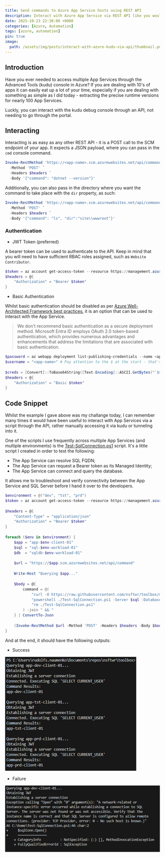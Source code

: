 ```yaml
---
title: Send commands to Azure App Service hosts using REST API
description: Interact with Azure App Service via REST API like you would usually interact through Kudu.
date: 2025-10-23 22:30:00 +0000
categories: [Azure, Automation]
tags: [azure, automation]
pin: true
image:
  path: /assets/img/posts/interact-with-azure-kudu-via-api/thumbnail.png
---
```


## Introduction

Have you ever needed to access multiple App Services through the Advanced Tools (kudu) console in Azure? If you are dealing with 10's of apps it can easily eat up a lot of your time, especially if you are dealing with something as simple as I did today - extracting the precise runtime versions for nearly 100 App Services.

Luckly, you can interact with the kudu debug console through an API, not needing to go through the portal.

## Interacting

Interacting is as easy as any other REST API - it is a POST call to the SCM endpoint of your app. It expects a JSON payload, where you can pass in the `cmd` console command.

```powershell
Invoke-RestMethod 'https://<app-name>.scm.azurewebsites.net/api/command' `
  -Method 'POST' `
  -Headers $headers `
  -Body '{"command": "dotnet --version"}'
```

Additionally, you can also pass in the directory where you want the command to take place with the `dir` property, as such:

```powershell
Invoke-RestMethod 'https://<app-name>.scm.azurewebsites.net/api/command' `
  -Method 'POST' `
  -Headers $headers `
  -Body '{"command": "ls", "dir":"site\\wwwroot"}'
```

### Authentication

- JWT Token (preferred)

A bearer token can be used to authenticate to the API. Keep in mind that you will need to have sufficient RBAC roles assigned, such as `Website Contributor`.

```powershell
$token = az account get-access-token --resource https://management.azure.com/ --query accessToken -o tsv
$headers = @{
    "Authorization" = "Bearer $token"
}
```

- Basic Authentication

Whilst basic authentication should be disabled as per [Azure Well-Architected Framework best practices](https://github.com/MicrosoftDocs/well-architected/blob/7c88fc17eccd1078f20111cb42d4acad571ae48b/well-architected/service-guides/app-service-web-apps.md), it is an option that can be used to interact with the App Service.

> We don't recommend basic authentication as a secure deployment method. Microsoft Entra ID employs OAuth 2.0 token-based authentication, which provides numerous advantages and enhancements that address the limitations that are associated with basic authentication.

```powershell
$password = az webapp deployment list-publishing-credentials --name <app-name> --resource-group <resource-group-name> --query 'publishingPassword' --output tsv
$username = "<app-name>" # Pay attention to the $ at the start - that's important

$creds = [Convert]::ToBase64String([Text.Encoding]::ASCII.GetBytes("`$$($username):$($password)")) # Pay attention to the $ in front of the username - that's important
$headers = @{
    "Authorization" = "Basic $token"
}
```

## Code Snippet

Whilst the example I gave above was my challange today, I can remember many times it would have been useful to interact with App Services via a script through the API, rather manually accessing it via kudu or tunneling into it.

One of the scripts I use frequently across multiple App Services (and multiple environments) is the [Test-SqlConnection.ps1](https://github.com/nsftwr/toolbox/blob/main/scripts/App-Sql-Connection-Tester/Test-SqlConnection.ps1) script. It's a little script I created in order to test the following:

- The App Service can resolve SQL FQDN;
- The App Service can request a Bearer token as its Managed Identity;
- The App Service can connect and query the database.

It allows me to troubleshoot and verify connectivity between the App Service and SQL Server before I hand it over to the developers.

```powershell
$environment = @("dev", "tst", "prd")
$token = az account get-access-token --resource https://management.azure.com/ --query accessToken -o tsv

$headers = @{
    "Content-Type" = "application/json"
    "Authorization" = "Bearer $token"
}

foreach ($env in $environment) {
    $app = "app-$env-client-01"
    $sql = "sql-$env-workload-01"
    $db  = "sqldb-$env-workload-01"

    $url = "https://$app.scm.azurewebsites.net/api/command"

    Write-Host "Querying $app..."
    
    $body = @{
        command = @(
            "curl -O https://raw.githubusercontent.com/nsftwr/toolbox/main/scripts/App-Sql-Connection-Tester/Test-SqlConnection.ps1",
            "powershell ./Test-SqlConnection.ps1 -Server $sql -Database $db",
            "rm ./Test-SqlConnection.ps1"
        ) -join " && "
    } | ConvertTo-Json
    
    (Invoke-RestMethod $url -Method 'POST' -Headers $headers -Body $body).Output
}
```

And at the end, it should have the following outputs:

- Success

![Successful connection](/assets/img/posts/interact-with-azure-kudu-via-api/successful_run.png)

- Failure

![Failed connection](/assets/img/posts/interact-with-azure-kudu-via-api/failed_run.png)
